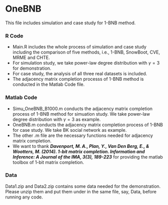 # OneBNB
This file includes simulation and case study for 1-BNB method.

### R Code

- Main.R includes the whole process of simulation and case study including the comparison of five methods, i.e., 1-BNB, SnowBoot, CVE, MRME and CHTE. 
- For simulation study, we take power-law degree distribution with $\gamma = 3$ for demonstration. 
- For case study, the analysis of all three real datasets is included.
- The adjacency matrix completion processs of 1-BNB method is conducted in the Matlab Code file.


### Matlab Code
- Simu_OneBNB_B1000.m conducts the adjacency matrix completion process of 1-BNB method for simuation study. We take power-law degree distribution with $\gamma = 3$ as example.
- OneBNB.m conducts the adjacency matrix completion process of 1-BNB for case study. We take BK social network as example.
- The other .m file are the necessary functions needed for adjacency matrix completion. 
- We want to thank <i><b>Davenport, M. A., Plan, Y., Van Den Berg, E., & Wootters, M. (2014). 1-bit matrix completion. Information and Inference: A Journal of the IMA, 3(3), 189-223</b></i> for providing the matlab toolbox of 1-bit matrix completion.

### Data 
Data1.zip and Data2.zip contains some data needed for the demonstration. Please unzip them and put them under in the same file, say, Data, before running any code.
